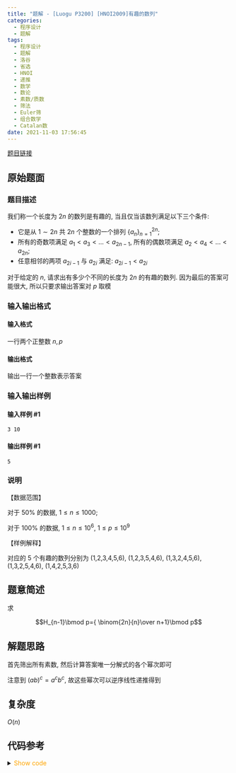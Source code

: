 ```yaml
---
title: "题解 - [Luogu P3200] [HNOI2009]有趣的数列"
categories:
  - 程序设计
  - 题解
tags:
  - 程序设计
  - 题解
  - 洛谷
  - 省选
  - HNOI
  - 递推
  - 数学
  - 数论
  - 素数/质数
  - 筛法
  - Euler筛
  - 组合数学
  - Catalan数
date: 2021-11-03 17:56:45
---
```


[题目链接](https://www.luogu.com.cn/problem/P3200)

<!-- more -->

## 原始题面

### 题目描述

我们称一个长度为 $2n$ 的数列是有趣的, 当且仅当该数列满足以下三个条件:

- 它是从 $1 \sim 2n$ 共 $2n$ 个整数的一个排列 $\{a_n\}_{n=1}^{2n}$;
- 所有的奇数项满足 $a_1<a_3< \dots < a_{2n-1}$, 所有的偶数项满足 $a_2<a_4< \dots <a_{2n}$;
- 任意相邻的两项 $a_{2i-1}$ 与 $a_{2i}$ 满足: $a_{2i-1}<a_{2i}$

对于给定的 $n$, 请求出有多少个不同的长度为 $2n$ 的有趣的数列. 因为最后的答案可能很大, 所以只要求输出答案对 $p$ 取模

### 输入输出格式

#### 输入格式

一行两个正整数 $n,p$

#### 输出格式

输出一行一个整数表示答案

### 输入输出样例

#### 输入样例 #1

```input1
3 10
```

#### 输出样例 #1

```output1
5
```

### 说明

【数据范围】

对于 $50\%$ 的数据, $1\le n \le 1000$;

对于 $100\%$ 的数据, $1\le n \le 10^6$, $1\le p \le 10^9$

【样例解释】

对应的 5 个有趣的数列分别为 (1,2,3,4,5,6), (1,2,3,5,4,6), (1,3,2,4,5,6), (1,3,2,5,4,6), (1,4,2,5,3,6)

## 题意简述

求

$$H_{n-1}\bmod p={ \binom{2n}{n}\over n+1}\bmod p$$

## 解题思路

首先筛出所有素数, 然后计算答案唯一分解式的各个幂次即可

注意到 $(ab)^c=a^cb^c$, 故这些幂次可以逆序线性递推得到

## 复杂度

$O(n)$

## 代码参考

<details>
<summary><font color='orange'>Show code</font></summary>

```cpp
/*
 * @Author: Tifa
 * @LastEditTime: 2021-11-03 17:56:45
 * @Description:
 */
#include <bits/stdc++.h>
using namespace std;
using i64 = int64_t;

#define _for(i, l, r, vals...) for (decltype(l + r) i = (l), ##vals; i <= (r); ++i)
#define _rfor(i, r, l, vals...) for (decltype(r - l) i = (r), ##vals; i >= (l); --i)

const int N = 2e6 + 5, P = 1.5e5 + 5;

int prime[P], factor_prime;
int min_prime_factor[N];
inline void init_prime(const int& n = N - 1) {
    for (int i = 2; i <= n; ++i) {
        if (!min_prime_factor[i]) min_prime_factor[prime[++factor_prime] = i] = i;
        for (int j = 1; j <= factor_prime && i * prime[j] <= n; ++j) {
            min_prime_factor[i * prime[j]] = prime[j];
            if (i % prime[j] == 0) break;
        }
    }
}

i64 qpow(i64 a, i64 b, const i64& mod) {
    i64 res(1);
    for (; b; b >>= 1, (a *= a) %= mod)
        if (b & 1) (res *= a) %= mod;
    return res;
}

const auto __STATIC__ = []() { init_prime(); return 0.0; }();

int expon[N];

int main() {
    ios::sync_with_stdio(false);
    cin.tie(nullptr);
    cout.tie(nullptr);
    i64 n, p;
    cin >> n >> p;
    _for(i, 2, n) expon[i] = -1;
    _for(i, n + 2, 2 * n) expon[i] = 1;
    _rfor(i, 2 * n, 2) if (min_prime_factor[i] < i) {
        expon[min_prime_factor[i]] += expon[i];
        expon[i / min_prime_factor[i]] += expon[i];
    }
    i64 ans = 1;
    _rfor(i, 2 * n, 2) if (min_prime_factor[i] == i)(ans *= qpow(i, expon[i], p)) %= p;
    cout << ans;
    return 0;
}
```

</details>
